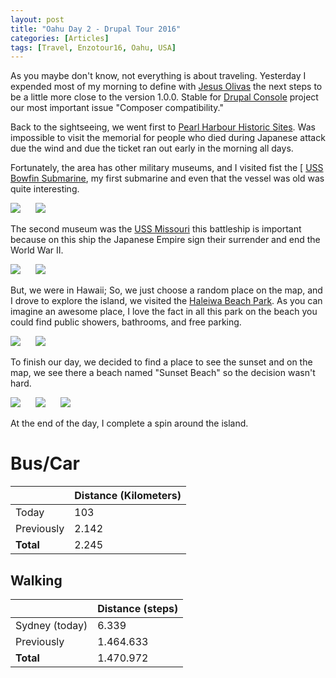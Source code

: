 ```yaml
---
layout: post
title: "Oahu Day 2 - Drupal Tour 2016"
categories: [Articles]
tags: [Travel, Enzotour16, Oahu, USA]
---
```

As you maybe don't know, not everything is about traveling. Yesterday I expended most of my morning to define with [Jesus Olivas](http://jmolivas.com) the next steps to be a little more close to the version 1.0.0. Stable for [Drupal Console](http://drupalconsole.com) project our most important issue "Composer compatibility."

Back to the sightseeing, we went first to [Pearl Harbour Historic Sites](https://en.wikipedia.org/wiki/USS_Arizona_Memorial). Was impossible to visit the memorial for people who died during Japanese attack due the wind and due the ticket ran out early in the morning all days.

Fortunately, the area has other military museums, and I visited fist the [
[USS Bowfin Submarine](https://en.wikipedia.org/wiki/USS_Bowfin_(SS-287)), my first submarine and even that the vessel was old was quite interesting.

<img style="margin-right: 20px;" src="{{site.url }}/assets/img/uss-bowfin-sub-1.jpg"/>

<img style="margin-right: 20px;" src="{{site.url }}/assets/img/uss-bowfin-sub-2.jpg"/>

The second museum was the [USS Missouri](https://en.wikipedia.org/wiki/USS_Missouri_(BB-63)) this battleship is important because on this ship the Japanese Empire sign their surrender and end the World War II.

<img style="margin-right: 20px;" src="{{site.url }}/assets/img/battleship-missouri-memorial-1.jpg"/>

<img style="margin-right: 20px;" src="{{site.url }}/assets/img/battleship-missouri-memorial-2.jpg"/>

But, we were in Hawaii; So, we just choose a random place on the map, and I drove to explore the island, we visited the [Haleiwa Beach Park](http://www.gohawaii.com/treks/oahu/haleiwa-beach-park.html). As you can imagine an awesome place, I love the fact in all this park on the beach you could find public showers, bathrooms, and free parking.

<img style="margin-right: 20px;" src="{{site.url }}/assets/img/haleiwa-beach-1.jpg"/>

<img style="margin-right: 20px;" src="{{site.url }}/assets/img/haleiwa-beach-2.jpg"/>

To finish our day, we decided to find a place to see the sunset and on the map, we see there a beach named "Sunset Beach" so the decision wasn't  hard.

<img style="margin-right: 20px;" src="{{site.url }}/assets/img/sunset-at-sunset-beach.jpg"/>

<img style="margin-right: 20px;" src="{{site.url }}/assets/img/sunset-beach-1.jpg"/>

<img style="margin-right: 20px;" src="{{site.url }}/assets/img/sunset-beach-2.jpg"/>

At the end of the day, I complete a spin around the island.

# Bus/Car
|  | Distance (Kilometers) |
|---|---|
| Today  |  103    |
| Previously  | 2.142 |
| **Total**  | 2.245 |

## Walking
|  | Distance (steps) |
|---|---|
| Sydney (today) | 6.339  |
| Previously  | 1.464.633 |
| **Total**  | 1.470.972 |
